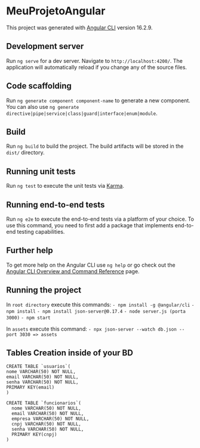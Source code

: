 # MeuProjetoAngular

This project was generated with [Angular CLI](https://github.com/angular/angular-cli) version 16.2.9.

## Development server

Run `ng serve` for a dev server. Navigate to `http://localhost:4200/`. The application will automatically reload if you change any of the source files.

## Code scaffolding

Run `ng generate component component-name` to generate a new component. You can also use `ng generate directive|pipe|service|class|guard|interface|enum|module`.

## Build

Run `ng build` to build the project. The build artifacts will be stored in the `dist/` directory.

## Running unit tests

Run `ng test` to execute the unit tests via [Karma](https://karma-runner.github.io).

## Running end-to-end tests

Run `ng e2e` to execute the end-to-end tests via a platform of your choice. To use this command, you need to first add a package that implements end-to-end testing capabilities.

## Further help

To get more help on the Angular CLI use `ng help` or go check out the [Angular CLI Overview and Command Reference](https://angular.io/cli) page.


## Running the project

In `root directory` execute this commands:
 `- npm install -g @angular/cli`
 `- npm install`
 `- npm install json-server@0.17.4`
 `- node server.js (porta 3000)`
 `- npm start`

In `assets` execute this command:
 `- npx json-server --watch db.json --port 3030 => assets`

## Tables Creation inside of your BD

```
CREATE TABLE `usuarios`(
nome VARCHAR(50) NOT NULL,
email VARCHAR(50) NOT NULL,
senha VARCHAR(50) NOT NULL,
PRIMARY KEY(email)
)
```

```
CREATE TABLE `funcionarios`(
  nome VARCHAR(50) NOT NULL,
  email VARCHAR(50) NOT NULL,
  empresa VARCHAR(50) NOT NULL,
  cnpj VARCHAR(50) NOT NULL,
  senha VARCHAR(50) NOT NULL,
  PRIMARY KEY(cnpj)
)
```